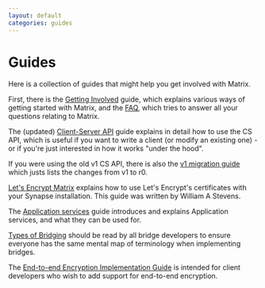 ```yaml
---
layout: default
categories: guides
---
```

<div class="home">

  <h1>Guides</h1>

  <p>Here is a collection of guides that might help you get involved with Matrix.</p>
  <p>First, there is the <a href="./getting_involved.html" title="Getting Involved">Getting Involved</a> guide, which explains various ways of getting started with Matrix, and the <a href="./faq.html" title="FAQ">FAQ</a>, which tries to answer all your questions relating to Matrix.</p>
  <p>The (updated) <a href="/docs/guides/client-server.html" title="Client-Server API">Client-Server API</a> guide explains in detail how to use the CS API, which is useful if you want to write a client (or modify an existing one) - or if you're just interested in how it works "under the hood".</p>
  <p>If you were using the old v1 CS API, there is also the <a href="/docs/guides/client-server-migrating-from-v1.html">v1 migration guide</a> which justs lists the changes from v1 to r0.</p>
  <p><a href="./lets-encrypt.html">Let's Encrypt Matrix</a> explains how to use Let's Encrypt's certificates with your Synapse installation. This guide was written by William A Stevens.</p>
  <p>The <a href="./application_services.html" title="Application services">Application services</a> guide introduces and explains Application services, and what they can be used for.</p>
  <p><a href="./types-of-bridging.html">Types of Bridging</a> should be read by all bridge developers to ensure everyone has the same mental map of terminology when implementing bridges.</p>
  <p>The <a href="./e2e_implementation.html">End-to-end Encryption Implementation Guide</a> is intended for client developers who wish to add support for end-to-end encryption.</p>

</div>
